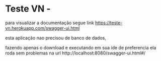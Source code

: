 # Teste VN - 
para visualizar a documentação segue link
https://teste-vn.herokuapp.com/swagger-ui.html

esta aplicação nao precisou de banco de dados, 

fazendo apenas o download e executando em sua ide de preferencia ela roda sem problemas na url
http://localhost:8080/swagger-ui.html#/
